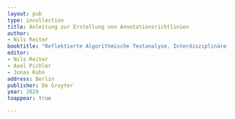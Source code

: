 ```yaml
---
layout: pub
type: incollection
title: Anleitung zur Erstellung von Annotationsrichtlinien
author:
- Nils Reiter
booktitle: "Reflektierte Algorithmische Textanalyse. Interdisziplinäre(s) Arbeiten in der CRETA-Werkstatt"
editor:
- Nils Reiter
- Axel Pichler
- Jonas Kuhn
address: Berlin
publisher: De Gruyter
year: 2020
toappear: true

---
```



